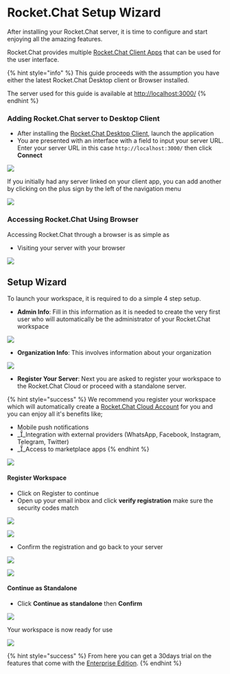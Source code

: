 # Rocket.Chat Setup Wizard

After installing your Rocket.Chat server, it is time to configure and start enjoying all the amazing features.

Rocket.Chat provides multiple  [Rocket.Chat Client Apps](../mobile-and-desktop-apps/) that can be used for the user interface. &#x20;

{% hint style="info" %}
This guide proceeds with the assumption you have either the latest Rocket.Chat Desktop client or Browser installed.

The server used for this guide is available at [http://localhost:3000/](http://localhost:3000)&#x20;
{% endhint %}

### Adding Rocket.Chat server to Desktop Client

* After installing the [Rocket.Chat Desktop Client](../mobile-and-desktop-apps/#desktop-apps), launch the application
* You are presented with an interface with a field to input your server URL. Enter your server URL in this case `http://localhost:3000/` then click **Connect**

![](<../../.gitbook/assets/image (675).png>)

If you initially had any server linked on your client app, you can add another by clicking on the plus sign by the left of the navigation menu

![](<../../.gitbook/assets/image (695).png>)

### Accessing Rocket.Chat Using Browser

Accessing Rocket.Chat through a browser is as simple as

* Visiting your server with your browser

![](<../../.gitbook/assets/image (688).png>)

## Setup Wizard

To launch your workspace, it is required to do a simple 4 step setup.

* **Admin Info**: Fill in this information as it is needed to create the very first user who will automatically be the administrator of your Rocket.Chat workspace

![](<../../.gitbook/assets/image (671).png>)

* **Organization Info**: This involves information about your organization

![](<../../.gitbook/assets/image (672) (1).png>)

* **Register Your Server**: Next you are asked to register your workspace to the Rocket.Chat Cloud or proceed with a standalone server.&#x20;

{% hint style="success" %}
We recommend you register your workspace which will automatically create a [Rocket.Chat Cloud Account](../../rocket.chat-saas/cloud-account/) for you and you can enjoy all it's benefits like;&#x20;

* Mobile push notifications
* __Integration with external providers (WhatsApp, Facebook, Instagram, Telegram, Twitter)
* __Access to marketplace apps
{% endhint %}

![](<../../.gitbook/assets/image (650).png>)

#### Register Workspace

* Click on Register to continue
* Open up your email inbox and click **verify registration** make sure the security codes match

![](<../../.gitbook/assets/image (636).png>)

![](<../../.gitbook/assets/image (645).png>)

* Confirm the registration and go back to your server

![](<../../.gitbook/assets/image (679).png>)

![](<../../.gitbook/assets/image (696).png>)

#### Continue as Standalone

* Click **Continue as standalone** then **Confirm**

![](<../../.gitbook/assets/image (692).png>)

Your workspace is now ready for use

![](<../../.gitbook/assets/image (676).png>)

{% hint style="success" %}
From here you can get a 30days trial on the features that come with the [Enterprise Edition](../../guides/enterprise-edition-trial/).
{% endhint %}
